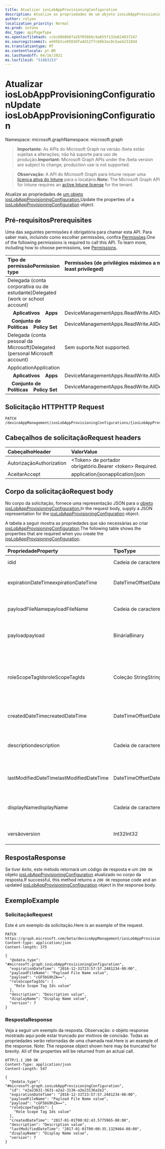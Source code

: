 ```yaml
---
title: Atualizar iosLobAppProvisioningConfiguration
description: Atualize as propriedades de um objeto iosLobAppProvisioningConfiguration.
author: rolyon
localization_priority: Normal
ms.prod: intune
doc_type: apiPageType
ms.openlocfilehash: ccbc08b8b07a26f05666c9a855f132e824837247
ms.sourcegitcommit: ed45b5ce0583dfa4d12f7cb0b3ac0c5aeb2318d4
ms.translationtype: MT
ms.contentlocale: pt-BR
ms.lasthandoff: 04/16/2021
ms.locfileid: "51863153"
---
```

# <a name="update-ioslobappprovisioningconfiguration"></a><span data-ttu-id="27926-103">Atualizar iosLobAppProvisioningConfiguration</span><span class="sxs-lookup"><span data-stu-id="27926-103">Update iosLobAppProvisioningConfiguration</span></span>

<span data-ttu-id="27926-104">Namespace: microsoft.graph</span><span class="sxs-lookup"><span data-stu-id="27926-104">Namespace: microsoft.graph</span></span>

> <span data-ttu-id="27926-105">**Importante:** As APIs do Microsoft Graph na versão /beta estão sujeitas a alterações; não há suporte para uso de produção.</span><span class="sxs-lookup"><span data-stu-id="27926-105">**Important:** Microsoft Graph APIs under the /beta version are subject to change; production use is not supported.</span></span>

> <span data-ttu-id="27926-106">**Observação:** A API do Microsoft Graph para Intune requer uma [licença ativa do Intune](https://go.microsoft.com/fwlink/?linkid=839381) para o locatário.</span><span class="sxs-lookup"><span data-stu-id="27926-106">**Note:** The Microsoft Graph API for Intune requires an [active Intune license](https://go.microsoft.com/fwlink/?linkid=839381) for the tenant.</span></span>

<span data-ttu-id="27926-107">Atualize as propriedades de [um objeto iosLobAppProvisioningConfiguration.](../resources/intune-shared-ioslobappprovisioningconfiguration.md)</span><span class="sxs-lookup"><span data-stu-id="27926-107">Update the properties of a [iosLobAppProvisioningConfiguration](../resources/intune-shared-ioslobappprovisioningconfiguration.md) object.</span></span>

## <a name="prerequisites"></a><span data-ttu-id="27926-108">Pré-requisitos</span><span class="sxs-lookup"><span data-stu-id="27926-108">Prerequisites</span></span>
<span data-ttu-id="27926-p101">Uma das seguintes permissões é obrigatória para chamar esta API. Para saber mais, incluindo como escolher permissões, confira [Permissões](/graph/permissions-reference).</span><span class="sxs-lookup"><span data-stu-id="27926-p101">One of the following permissions is required to call this API. To learn more, including how to choose permissions, see [Permissions](/graph/permissions-reference).</span></span>

|<span data-ttu-id="27926-111">Tipo de permissão</span><span class="sxs-lookup"><span data-stu-id="27926-111">Permission type</span></span>|<span data-ttu-id="27926-112">Permissões (de privilégios máximos a mínimos)</span><span class="sxs-lookup"><span data-stu-id="27926-112">Permissions (from most to least privileged)</span></span>|
|:---|:---|
|<span data-ttu-id="27926-113">Delegada (conta corporativa ou de estudante)</span><span class="sxs-lookup"><span data-stu-id="27926-113">Delegated (work or school account)</span></span>||
| <span data-ttu-id="27926-114">&nbsp; &nbsp; **Aplicativos**</span><span class="sxs-lookup"><span data-stu-id="27926-114">&nbsp; &nbsp; **Apps**</span></span> | <span data-ttu-id="27926-115">DeviceManagementApps.ReadWrite.All</span><span class="sxs-lookup"><span data-stu-id="27926-115">DeviceManagementApps.ReadWrite.All</span></span>|
| <span data-ttu-id="27926-116">&nbsp;&nbsp; **Conjunto de Políticas**</span><span class="sxs-lookup"><span data-stu-id="27926-116">&nbsp; &nbsp; **Policy Set**</span></span> | <span data-ttu-id="27926-117">DeviceManagementApps.ReadWrite.All</span><span class="sxs-lookup"><span data-stu-id="27926-117">DeviceManagementApps.ReadWrite.All</span></span>|
|<span data-ttu-id="27926-118">Delegada (conta pessoal da Microsoft)</span><span class="sxs-lookup"><span data-stu-id="27926-118">Delegated (personal Microsoft account)</span></span>|<span data-ttu-id="27926-119">Sem suporte.</span><span class="sxs-lookup"><span data-stu-id="27926-119">Not supported.</span></span>|
|<span data-ttu-id="27926-120">Application</span><span class="sxs-lookup"><span data-stu-id="27926-120">Application</span></span>||
| <span data-ttu-id="27926-121">&nbsp; &nbsp; **Aplicativos**</span><span class="sxs-lookup"><span data-stu-id="27926-121">&nbsp; &nbsp; **Apps**</span></span> | <span data-ttu-id="27926-122">DeviceManagementApps.ReadWrite.All</span><span class="sxs-lookup"><span data-stu-id="27926-122">DeviceManagementApps.ReadWrite.All</span></span>|
| <span data-ttu-id="27926-123">&nbsp;&nbsp; **Conjunto de Políticas**</span><span class="sxs-lookup"><span data-stu-id="27926-123">&nbsp; &nbsp; **Policy Set**</span></span> | <span data-ttu-id="27926-124">DeviceManagementApps.ReadWrite.All</span><span class="sxs-lookup"><span data-stu-id="27926-124">DeviceManagementApps.ReadWrite.All</span></span>|

## <a name="http-request"></a><span data-ttu-id="27926-125">Solicitação HTTP</span><span class="sxs-lookup"><span data-stu-id="27926-125">HTTP Request</span></span>
<!-- {
  "blockType": "ignored"
}
-->
``` http
PATCH /deviceAppManagement/iosLobAppProvisioningConfigurations/{iosLobAppProvisioningConfigurationId}
```

## <a name="request-headers"></a><span data-ttu-id="27926-126">Cabeçalhos de solicitação</span><span class="sxs-lookup"><span data-stu-id="27926-126">Request headers</span></span>
|<span data-ttu-id="27926-127">Cabeçalho</span><span class="sxs-lookup"><span data-stu-id="27926-127">Header</span></span>|<span data-ttu-id="27926-128">Valor</span><span class="sxs-lookup"><span data-stu-id="27926-128">Value</span></span>|
|:---|:---|
|<span data-ttu-id="27926-129">Autorização</span><span class="sxs-lookup"><span data-stu-id="27926-129">Authorization</span></span>|<span data-ttu-id="27926-130">&lt;Token&gt; de portador obrigatório.</span><span class="sxs-lookup"><span data-stu-id="27926-130">Bearer &lt;token&gt; Required.</span></span>|
|<span data-ttu-id="27926-131">Aceitar</span><span class="sxs-lookup"><span data-stu-id="27926-131">Accept</span></span>|<span data-ttu-id="27926-132">application/json</span><span class="sxs-lookup"><span data-stu-id="27926-132">application/json</span></span>|

## <a name="request-body"></a><span data-ttu-id="27926-133">Corpo da solicitação</span><span class="sxs-lookup"><span data-stu-id="27926-133">Request body</span></span>
<span data-ttu-id="27926-134">No corpo da solicitação, fornece uma representação JSON para o [objeto iosLobAppProvisioningConfiguration.](../resources/intune-shared-ioslobappprovisioningconfiguration.md)</span><span class="sxs-lookup"><span data-stu-id="27926-134">In the request body, supply a JSON representation for the [iosLobAppProvisioningConfiguration](../resources/intune-shared-ioslobappprovisioningconfiguration.md) object.</span></span>

<span data-ttu-id="27926-135">A tabela a seguir mostra as propriedades que são necessárias ao criar [iosLobAppProvisioningConfiguration](../resources/intune-shared-ioslobappprovisioningconfiguration.md).</span><span class="sxs-lookup"><span data-stu-id="27926-135">The following table shows the properties that are required when you create the [iosLobAppProvisioningConfiguration](../resources/intune-shared-ioslobappprovisioningconfiguration.md).</span></span>

|<span data-ttu-id="27926-136">Propriedade</span><span class="sxs-lookup"><span data-stu-id="27926-136">Property</span></span>|<span data-ttu-id="27926-137">Tipo</span><span class="sxs-lookup"><span data-stu-id="27926-137">Type</span></span>|<span data-ttu-id="27926-138">Descrição</span><span class="sxs-lookup"><span data-stu-id="27926-138">Description</span></span>|
|:---|:---|:---|
|<span data-ttu-id="27926-139">id</span><span class="sxs-lookup"><span data-stu-id="27926-139">id</span></span>|<span data-ttu-id="27926-140">Cadeia de caracteres</span><span class="sxs-lookup"><span data-stu-id="27926-140">String</span></span>|<span data-ttu-id="27926-141">Chave da entidade.</span><span class="sxs-lookup"><span data-stu-id="27926-141">Key of the entity.</span></span>|
|<span data-ttu-id="27926-142">expirationDateTime</span><span class="sxs-lookup"><span data-stu-id="27926-142">expirationDateTime</span></span>|<span data-ttu-id="27926-143">DateTimeOffset</span><span class="sxs-lookup"><span data-stu-id="27926-143">DateTimeOffset</span></span>|<span data-ttu-id="27926-144">Data e hora opcionais de expiração do perfil.</span><span class="sxs-lookup"><span data-stu-id="27926-144">Optional profile expiration date and time.</span></span>|
|<span data-ttu-id="27926-145">payloadFileName</span><span class="sxs-lookup"><span data-stu-id="27926-145">payloadFileName</span></span>|<span data-ttu-id="27926-146">Cadeia de caracteres</span><span class="sxs-lookup"><span data-stu-id="27926-146">String</span></span>|<span data-ttu-id="27926-147">Nome do arquivo de carga (\*.mobileprovision</span><span class="sxs-lookup"><span data-stu-id="27926-147">Payload file name (\*.mobileprovision</span></span> | <span data-ttu-id="27926-148">\*.xml).</span><span class="sxs-lookup"><span data-stu-id="27926-148">\*.xml).</span></span>|
|<span data-ttu-id="27926-149">payload</span><span class="sxs-lookup"><span data-stu-id="27926-149">payload</span></span>|<span data-ttu-id="27926-150">Binária</span><span class="sxs-lookup"><span data-stu-id="27926-150">Binary</span></span>|<span data-ttu-id="27926-151">Carga.</span><span class="sxs-lookup"><span data-stu-id="27926-151">Payload.</span></span> <span data-ttu-id="27926-152">(Matriz de bytes codificados em UTF8)</span><span class="sxs-lookup"><span data-stu-id="27926-152">(UTF8 encoded byte array)</span></span>|
|<span data-ttu-id="27926-153">roleScopeTagIds</span><span class="sxs-lookup"><span data-stu-id="27926-153">roleScopeTagIds</span></span>|<span data-ttu-id="27926-154">Coleção String</span><span class="sxs-lookup"><span data-stu-id="27926-154">String collection</span></span>|<span data-ttu-id="27926-155">Lista de Marcas de Escopo para essa entidade de configuração de provisionamento de aplicativos LOB do iOS.</span><span class="sxs-lookup"><span data-stu-id="27926-155">List of Scope Tags for this iOS LOB app provisioning configuration entity.</span></span>|
|<span data-ttu-id="27926-156">createdDateTime</span><span class="sxs-lookup"><span data-stu-id="27926-156">createdDateTime</span></span>|<span data-ttu-id="27926-157">DateTimeOffset</span><span class="sxs-lookup"><span data-stu-id="27926-157">DateTimeOffset</span></span>|<span data-ttu-id="27926-158">DateTime em que o objeto foi criado.</span><span class="sxs-lookup"><span data-stu-id="27926-158">DateTime the object was created.</span></span>|
|<span data-ttu-id="27926-159">description</span><span class="sxs-lookup"><span data-stu-id="27926-159">description</span></span>|<span data-ttu-id="27926-160">Cadeia de caracteres</span><span class="sxs-lookup"><span data-stu-id="27926-160">String</span></span>|<span data-ttu-id="27926-161">Descrição fornecida pelo administrador da Configuração do dispositivo.</span><span class="sxs-lookup"><span data-stu-id="27926-161">Admin provided description of the Device Configuration.</span></span>|
|<span data-ttu-id="27926-162">lastModifiedDateTime</span><span class="sxs-lookup"><span data-stu-id="27926-162">lastModifiedDateTime</span></span>|<span data-ttu-id="27926-163">DateTimeOffset</span><span class="sxs-lookup"><span data-stu-id="27926-163">DateTimeOffset</span></span>|<span data-ttu-id="27926-164">DateTime da última modificação do objeto.</span><span class="sxs-lookup"><span data-stu-id="27926-164">DateTime the object was last modified.</span></span>|
|<span data-ttu-id="27926-165">displayName</span><span class="sxs-lookup"><span data-stu-id="27926-165">displayName</span></span>|<span data-ttu-id="27926-166">Cadeia de caracteres</span><span class="sxs-lookup"><span data-stu-id="27926-166">String</span></span>|<span data-ttu-id="27926-167">O administrador forneceu o nome da Configuração do dispositivo.</span><span class="sxs-lookup"><span data-stu-id="27926-167">Admin provided name of the device configuration.</span></span>|
|<span data-ttu-id="27926-168">versão</span><span class="sxs-lookup"><span data-stu-id="27926-168">version</span></span>|<span data-ttu-id="27926-169">Int32</span><span class="sxs-lookup"><span data-stu-id="27926-169">Int32</span></span>|<span data-ttu-id="27926-170">Versão da configuração do dispositivo.</span><span class="sxs-lookup"><span data-stu-id="27926-170">Version of the device configuration.</span></span>|



## <a name="response"></a><span data-ttu-id="27926-171">Resposta</span><span class="sxs-lookup"><span data-stu-id="27926-171">Response</span></span>
<span data-ttu-id="27926-172">Se tiver êxito, este método retornará um código de resposta e um `200 OK` objeto [iosLobAppProvisioningConfiguration](../resources/intune-shared-ioslobappprovisioningconfiguration.md) atualizado no corpo da resposta.</span><span class="sxs-lookup"><span data-stu-id="27926-172">If successful, this method returns a `200 OK` response code and an updated [iosLobAppProvisioningConfiguration](../resources/intune-shared-ioslobappprovisioningconfiguration.md) object in the response body.</span></span>

## <a name="example"></a><span data-ttu-id="27926-173">Exemplo</span><span class="sxs-lookup"><span data-stu-id="27926-173">Example</span></span>

### <a name="request"></a><span data-ttu-id="27926-174">Solicitação</span><span class="sxs-lookup"><span data-stu-id="27926-174">Request</span></span>
<span data-ttu-id="27926-175">Este é um exemplo da solicitação.</span><span class="sxs-lookup"><span data-stu-id="27926-175">Here is an example of the request.</span></span>
``` http
PATCH https://graph.microsoft.com/beta/deviceAppManagement/iosLobAppProvisioningConfigurations/{iosLobAppProvisioningConfigurationId}
Content-type: application/json
Content-length: 375

{
  "@odata.type": "#microsoft.graph.iosLobAppProvisioningConfiguration",
  "expirationDateTime": "2016-12-31T23:57:57.2481234-08:00",
  "payloadFileName": "Payload File Name value",
  "payload": "cGF5bG9hZA==",
  "roleScopeTagIds": [
    "Role Scope Tag Ids value"
  ],
  "description": "Description value",
  "displayName": "Display Name value",
  "version": 7
}
```

### <a name="response"></a><span data-ttu-id="27926-176">Resposta</span><span class="sxs-lookup"><span data-stu-id="27926-176">Response</span></span>
<span data-ttu-id="27926-p103">Veja a seguir um exemplo da resposta. Observação: o objeto response mostrado aqui pode estar truncado por motivos de concisão. Todas as propriedades serão retornadas de uma chamada real.</span><span class="sxs-lookup"><span data-stu-id="27926-p103">Here is an example of the response. Note: The response object shown here may be truncated for brevity. All of the properties will be returned from an actual call.</span></span>
``` http
HTTP/1.1 200 OK
Content-Type: application/json
Content-Length: 547

{
  "@odata.type": "#microsoft.graph.iosLobAppProvisioningConfiguration",
  "id": "e2a23631-3631-e2a2-3136-a2e23136a2e2",
  "expirationDateTime": "2016-12-31T23:57:57.2481234-08:00",
  "payloadFileName": "Payload File Name value",
  "payload": "cGF5bG9hZA==",
  "roleScopeTagIds": [
    "Role Scope Tag Ids value"
  ],
  "createdDateTime": "2017-01-01T00:02:43.5775965-08:00",
  "description": "Description value",
  "lastModifiedDateTime": "2017-01-01T00:00:35.1329464-08:00",
  "displayName": "Display Name value",
  "version": 7
}
```







